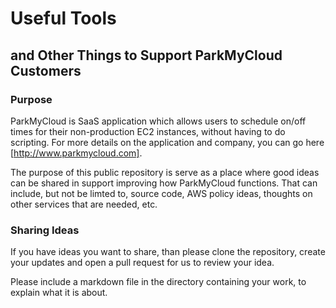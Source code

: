 # Useful Tools 

## and Other Things to Support ParkMyCloud Customers


### Purpose

ParkMyCloud is SaaS application which allows users to schedule on/off times for their non-production EC2 instances, without having to do scripting. For more details on the application and company, you can go here [http://www.parkmycloud.com].

The purpose of this public repository is serve as a place where good ideas can be shared in support improving how ParkMyCloud functions. That can include, but not be limted to, source code, AWS policy ideas, thoughts on other services that are needed, etc.

### Sharing Ideas

If you have ideas you want to share, than please clone the repository, create your updates and open a pull request for us to review your idea.

Please include a markdown file in the directory containing your work, to explain what it is about.